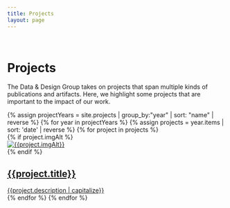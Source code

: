 ```yaml
---
title: Projects
layout: page
---
```


<div class="pure-g">
  <div class="pure-u-md-1-12">
  &nbsp;
  </div>
  <div class="pure-u-1 pure-u-md-11-12">
    <h1>Projects</h1>
  </div>
</div>

<div class="pure-g">
  <div class="pure-u-1 pure-u-md-1-2">
    <p>
      The <span class="dnd">Data & Design</span> Group takes on projects that span multiple kinds of publications and artifacts. Here, we highlight some projects that are important to the impact of our work.
    </p>
  </div>
</div>

<div id="projects" class="pure-g">
    {% assign projectYears = site.projects | group_by:"year" | sort: "name" | reverse %}
    {% for year in projectYears %}
      {% assign projects = year.items | sort: 'date' | reverse %}
      {% for project in projects %}
        <div class="pure-u-1 pure-u-md-1-2 project">
            {% if project.imgAlt %}
              <div class="textured">
                <a href="/projects/{{project.slug}}"><img src="/imgs/thumbs/{{project.key}}.png" alt="{{project.imgAlt}}" /></a>
              </div>
            {% endif %}
            <a href="/projects/{{project.slug}}"><h2>{{project.title}}</h2></a>
            <a href="/projects/{{project.slug}}"><div>{{project.description | capitalize}}</div></a>
        </div>
      {% endfor %}
    {% endfor %}
</div>
